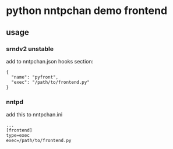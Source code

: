 # python nntpchan demo frontend #

## usage ##

### srndv2 unstable ###

add to nntpchan.json hooks section:

    {
      "name": "pyfront",
      "exec": "/path/to/frontend.py"
    }

### nntpd ###

add this to nntpchan.ini


    ...
    [frontend]
    type=exec
    exec=/path/to/frontend.py
